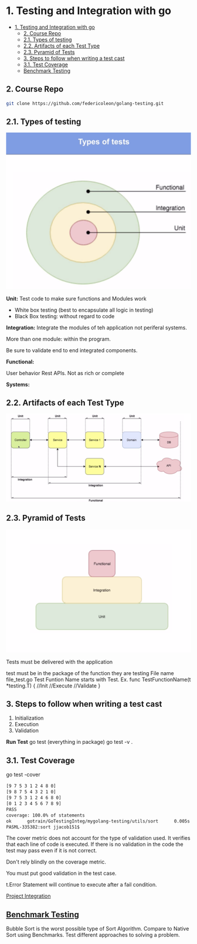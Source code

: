 # 1. Testing and Integration with go

<!-- TOC -->

- [1. Testing and Integration with go](#1-testing-and-integration-with-go)
  - [2. Course Repo](#2-course-repo)
  - [2.1. Types of testing](#21-types-of-testing)
  - [2.2. Artifacts of each Test Type](#22-artifacts-of-each-test-type)
  - [2.3. Pyramid of Tests](#23-pyramid-of-tests)
  - [3. Steps to follow when writing a test cast](#3-steps-to-follow-when-writing-a-test-cast)
  - [3.1. Test Coverage](#31-test-coverage)
  - [Benchmark Testing](#benchmark-testing)

<!-- /TOC -->

## 2. Course Repo

```sh
git clone https://github.com/federicoleon/golang-testing.git
```

## 2.1. Types of testing

![TestType](Resources/TestTypes.png)

**Unit:** Test code to make sure functions and Modules work

- White box testing (best to encapsulate all logic in testing)
- Black Box testing: without regard to code

**Integration:** Integrate the modules of teh application not periferal systems.

More than one module: within the program.

Be sure to validate end to end integrated components.

**Functional:**

User behavior
Rest APIs.
Not as rich or complete

**Systems:**

## 2.2. Artifacts of each Test Type

![TestType](Resources/ArtifactsofTypes.png)

## 2.3. Pyramid of Tests

![Pyramid](Resources/Pyramid.png)

Tests must be delivered with the application

test must be in the package of the function they are testing
File name file_test.go
Test Funtion Name starts with Test. Ex.
func TestFunctionName(t *testing.T) {
    //Init
    //Execute
    //Validate
}

## 3. Steps to follow when writing a test cast

1. Initialization
2. Execution
3. Validation

**Run Test**
go test (everything in package)
go test -v .

## 3.1. Test Coverage

go test -cover

```PASML-335382:sort jjacob151$ go test -cover
[9 7 5 3 1 2 4 8 0]
[9 8 7 5 4 3 2 1 0]
[9 7 5 3 1 2 4 6 8 0]
[0 1 2 3 4 5 6 7 8 9]
PASS
coverage: 100.0% of statements
ok      gotrain/GoTestingInteg/mygolang-testing/utils/sort      0.005s
PASML-335382:sort jjacob151$
```

The cover metric does not account for the type of validation used.
It verifies that each line of code is executed.
If there is no validation in the code the test may pass even if it is not correct.

Don't rely blindly on the coverage metric.

You must put good validation in the test case.

t.Error Statement will continue to execute after a fail condition.

[Project Integration](mygolang-testing/IntegrationTest.md)


## [Benchmark Testing](mygolang-testing/BenchmarkTest.md)

Bubble Sort is the worst possible type of Sort Algorithm. Compare to Native Sort using Benchmarks.
Test different approaches to solving a problem. 